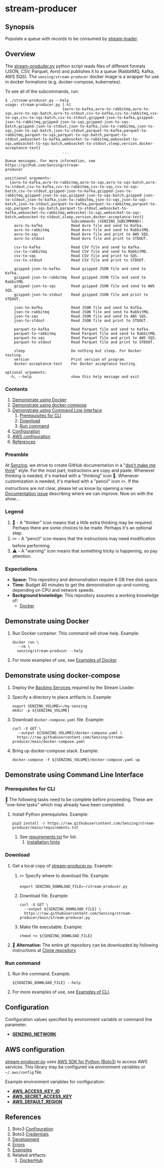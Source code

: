 # stream-producer

## Synopsis

Populate a queue with records to be consumed by
[stream-loader](https://github.com/Senzing/stream-loader).

## Overview

The [stream-produder.py](stream-producer.py) python script reads files of different formats
(JSON, CSV, Parquet, Avro) and publishes it to a queue (RabbitMQ, Kafka, AWS SQS).
The `senzing/stream-producer` docker image is a wrapper for use in docker formations (e.g. docker-compose, kubernetes).

To see all of the subcommands, run:

```console
$ ./stream-producer.py --help
usage: stream-producer.py [-h]
                          {avro-to-kafka,avro-to-rabbitmq,avro-to-sqs,avro-to-sqs-batch,avro-to-stdout,csv-to-kafka,csv-to-rabbitmq,csv-to-sqs,csv-to-sqs-batch,csv-to-stdout,gzipped-json-to-kafka,gzipped-json-to-rabbitmq,gzipped-json-to-sqs,gzipped-json-to-sqs-batch,gzipped-json-to-stdout,json-to-kafka,json-to-rabbitmq,json-to-sqs,json-to-sqs-batch,json-to-stdout,parquet-to-kafka,parquet-to-rabbitmq,parquet-to-sqs,parquet-to-sqs-batch,parquet-to-stdout,websocket-to-kafka,websocket-to-rabbitmq,websocket-to-sqs,websocket-to-sqs-batch,websocket-to-stdout,sleep,version,docker-acceptance-test}
                          ...

Queue messages. For more information, see https://github.com/Senzing/stream-
producer

positional arguments:
  {avro-to-kafka,avro-to-rabbitmq,avro-to-sqs,avro-to-sqs-batch,avro-to-stdout,csv-to-kafka,csv-to-rabbitmq,csv-to-sqs,csv-to-sqs-batch,csv-to-stdout,gzipped-json-to-kafka,gzipped-json-to-rabbitmq,gzipped-json-to-sqs,gzipped-json-to-sqs-batch,gzipped-json-to-stdout,json-to-kafka,json-to-rabbitmq,json-to-sqs,json-to-sqs-batch,json-to-stdout,parquet-to-kafka,parquet-to-rabbitmq,parquet-to-sqs,parquet-to-sqs-batch,parquet-to-stdout,websocket-to-kafka,websocket-to-rabbitmq,websocket-to-sqs,websocket-to-sqs-batch,websocket-to-stdout,sleep,version,docker-acceptance-test}
                              Subcommands (SENZING_SUBCOMMAND):
    avro-to-kafka             Read Avro file and send to Kafka.
    avro-to-rabbitmq          Read Avro file and send to RabbitMQ.
    avro-to-sqs               Read Avro file and print to AWS SQS.
    avro-to-stdout            Read Avro file and print to STDOUT.

    csv-to-kafka              Read CSV file and send to Kafka.
    csv-to-rabbitmq           Read CSV file and send to RabbitMQ.
    csv-to-sqs                Read CSV file and print to SQS.
    csv-to-stdout             Read CSV file and print to STDOUT.

    gzipped-json-to-kafka     Read gzipped JSON file and send to Kafka.
    gzipped-json-to-rabbitmq  Read gzipped JSON file and send to RabbitMQ.
    gzipped-json-to-sqs       Read gzipped JSON file and send to AWS SQS.
    gzipped-json-to-stdout    Read gzipped JSON file and print to STDOUT.

    json-to-kafka             Read JSON file and send to Kafka.
    json-to-rabbitmq          Read JSON file and send to RabbitMQ.
    json-to-sqs               Read JSON file and send to AWS SQS.
    json-to-stdout            Read JSON file and print to STDOUT.

    parquet-to-kafka          Read Parquet file and send to Kafka.
    parquet-to-rabbitmq       Read Parquet file and send to RabbitMQ.
    parquet-to-sqs            Read Parquet file and print to AWS SQS.
    parquet-to-stdout         Read Parquet file and print to STDOUT.

    sleep                     Do nothing but sleep. For Docker testing.
    version                   Print version of program.
    docker-acceptance-test    For Docker acceptance testing.

optional arguments:
  -h, --help                  show this help message and exit
```

### Contents

1. [Demonstrate using Docker](#demonstrate-using-docker)
1. [Demonstrate using docker-compose](#demonstrate-using-docker-compose)
1. [Demonstrate using Command Line Interface](#demonstrate-using-command-line-interface)
    1. [Prerequisites for CLI](#prerequisites-for-cli)
    1. [Download](#download)
    1. [Run command](#run-command)
1. [Configuration](#configuration)
1. [AWS configuration](#aws-configuration)
1. [References](#references)

### Preamble

At [Senzing](http://senzing.com),
we strive to create GitHub documentation in a
"[don't make me think](https://github.com/Senzing/knowledge-base/blob/main/WHATIS/dont-make-me-think.md)" style.
For the most part, instructions are copy and paste.
Whenever thinking is needed, it's marked with a "thinking" icon :thinking:.
Whenever customization is needed, it's marked with a "pencil" icon :pencil2:.
If the instructions are not clear, please let us know by opening a new
[Documentation issue](https://github.com/Senzing/template-python/issues/new?template=documentation_request.md)
describing where we can improve.   Now on with the show...

### Legend

1. :thinking: - A "thinker" icon means that a little extra thinking may be required.
   Perhaps there are some choices to be made.
   Perhaps it's an optional step.
1. :pencil2: - A "pencil" icon means that the instructions may need modification before performing.
1. :warning: - A "warning" icon means that something tricky is happening, so pay attention.

### Expectations

- **Space:** This repository and demonstration require 6 GB free disk space.
- **Time:** Budget 40 minutes to get the demonstration up-and-running, depending on CPU and network speeds.
- **Background knowledge:** This repository assumes a working knowledge of:
  - [Docker](https://github.com/Senzing/knowledge-base/blob/main/WHATIS/docker.md)

## Demonstrate using Docker

1. Run Docker container.
   This command will show help.
   Example:

    ```console
    docker run \
      --rm \
      senzing/stream-producer --help

    ```

1. For more examples of use, see [Examples of Docker](docs/examples.md#examples-of-docker).

## Demonstrate using docker-compose

1. Deploy the
   [Backing Services](https://github.com/Senzing/knowledge-base/blob/main/HOWTO/deploy-rabbitmq-postgresql-backing-services.md#using-docker-compose)
   required by the Stream Loader.

1. Specify a directory to place artifacts in.
   Example:

    ```console
    export SENZING_VOLUME=~/my-senzing
    mkdir -p ${SENZING_VOLUME}

    ```

1. Download `docker-compose.yaml` file.
   Example:

    ```console
    curl -X GET \
      --output ${SENZING_VOLUME}/docker-compose.yaml \
      https://raw.githubusercontent.com/Senzing/stream-producer/main/docker-compose.yaml

    ```

1. Bring up docker-compose stack.
   Example:

    ```console
    docker-compose -f ${SENZING_VOLUME}/docker-compose.yaml up

    ```

## Demonstrate using Command Line Interface

### Prerequisites for CLI

:thinking: The following tasks need to be complete before proceeding.
These are "one-time tasks" which may already have been completed.

1. Install Python prerequisites.
   Example:

    ```console
    pip3 install -r https://raw.githubusercontent.com/Senzing/stream-producer/main/requirements.txt

    ```

    1. See [requirements.txt](requirements.txt) for list.
        1. [Installation hints](https://github.com/Senzing/knowledge-base/blob/main/HOWTO/install-python-dependencies.md)

### Download

1. Get a local copy of
   [stream-producer.py](stream-producer.py).
   Example:

    1. :pencil2: Specify where to download file.
       Example:

        ```console
        export SENZING_DOWNLOAD_FILE=~/stream-producer.py

        ```

    1. Download file.
       Example:

        ```console
        curl -X GET \
          --output ${SENZING_DOWNLOAD_FILE} \
          https://raw.githubusercontent.com/Senzing/stream-producer/main/stream-producer.py

        ```

    1. Make file executable.
       Example:

        ```console
        chmod +x ${SENZING_DOWNLOAD_FILE}

        ```

1. :thinking: **Alternative:** The entire git repository can be downloaded by following instructions at
   [Clone repository](docs/development.md#clone-repository)

### Run command

1. Run the command.
   Example:

   ```console
   ${SENZING_DOWNLOAD_FILE} --help

   ```

1. For more examples of use, see [Examples of CLI](docs/examples.md#examples-of-cli).

## Configuration

Configuration values specified by environment variable or command line parameter.

- **[SENZING_NETWORK](https://github.com/Senzing/knowledge-base/blob/main/lists/environment-variables.md#senzing_network)**

## AWS configuration

[stream-producer.py](stream-producer.py) uses
[AWS SDK for Python (Boto3)](https://aws.amazon.com/sdk-for-python/)
to access AWS services.
This library may be configured via environment variables  or `~/.aws/config` file.

Example environment variables for configuration:

- **[AWS_ACCESS_KEY_ID](https://github.com/Senzing/knowledge-base/blob/main/lists/environment-variables.md#aws_access_key_id)**
- **[AWS_SECRET_ACCESS_KEY](https://github.com/Senzing/knowledge-base/blob/main/lists/environment-variables.md#aws_secret_access_key)**
- **[AWS_DEFAULT_REGION](https://github.com/Senzing/knowledge-base/blob/main/lists/environment-variables.md#aws_default_region)**

## References

1. Boto3 [Configuration](https://boto3.amazonaws.com/v1/documentation/api/latest/guide/configuration.html)
1. Boto3 [Credentials](https://boto3.amazonaws.com/v1/documentation/api/latest/guide/credentials.html)
1. [Development](docs/development.md)
1. [Errors](docs/errors.md)
1. [Examples](docs/examples.md)
1. Related artifacts:
    1. [DockerHub](https://hub.docker.com/r/senzing/stream-producer)
